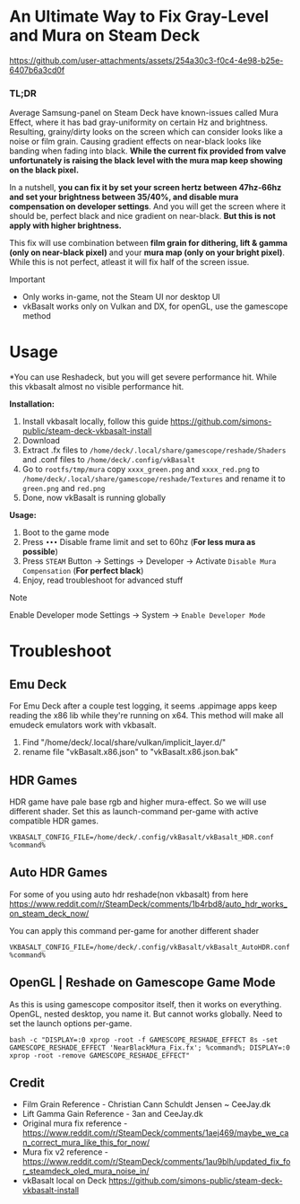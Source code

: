 # An Ultimate Way to Fix Gray-Level and Mura on Steam Deck
https://github.com/user-attachments/assets/254a30c3-f0c4-4e98-b25e-6407b6a3cd0f

### TL;DR

Average Samsung-panel on Steam Deck have known-issues called Mura Effect, where it has bad gray-uniformity on certain Hz and brightness. Resulting, grainy/dirty looks on the screen which can consider looks like a noise or film grain. Causing gradient effects on near-black looks like banding when fading into black. **While the current fix provided from valve unfortunately is raising the black level with the mura map keep showing on the black pixel.**

In a nutshell, **you can fix it by set your screen hertz between 47hz-66hz and set your brightness between 35/40%, and disable mura compensation on developer settings**. And you will get the screen where it should be, perfect black and nice gradient on near-black. **But this is not apply with higher brightness.**

This fix will use combination between **film grain for dithering, lift & gamma (only on near-black pixel)** and your **mura map (only on your bright pixel)**. While this is not perfect, atleast it will fix half of the screen issue.

> [!IMPORTANT]
> - Only works in-game, not the Steam UI nor desktop UI
> - vkBasalt works only on Vulkan and DX, for openGL, use the gamescope method

# Usage
*You can use Reshadeck, but you will get severe performance hit. While this vkbasalt almost no visible performance hit.

**Installation:**
1. Install vkbasalt locally, follow this guide https://github.com/simons-public/steam-deck-vkbasalt-install
2. Download
3. Extract .fx files to
   ``
   /home/deck/.local/share/gamescope/reshade/Shaders
   ``
   and .conf files to
   ``
   /home/deck/.config/vkBasalt
   ``
5. Go to ``rootfs/tmp/mura`` copy ``xxxx_green.png`` and ``xxxx_red.png`` to ``/home/deck/.local/share/gamescope/reshade/Textures`` and rename it to ``green.png`` and ``red.png``
6. Done, now vkBasalt is running globally

**Usage:**
1. Boot to the game mode
2. Press ``•••`` Disable frame limit and set to 60hz (**For less mura as possible**)
3. Press ``STEAM`` Button → Settings → Developer → Activate ``Disable Mura Compensation`` (**For perfect black**)
5. Enjoy, read troubleshoot for advanced stuff
> [!NOTE]
> Enable Developer mode Settings → System → ``Enable Developer Mode``

# Troubleshoot
## Emu Deck
For Emu Deck after a couple test logging, it seems .appimage apps keep reading the x86 lib while they're running on x64. This method will make all emudeck emulators work with vkbasalt.

1. Find "/home/deck/.local/share/vulkan/implicit_layer.d/"
2. rename file "vkBasalt.x86.json" to "vkBasalt.x86.json.bak"

## HDR Games
HDR game have pale base rgb and higher mura-effect. So we will use different shader.
Set this as launch-command per-game with active compatible HDR games.
```
VKBASALT_CONFIG_FILE=/home/deck/.config/vkBasalt/vkBasalt_HDR.conf %command%
```

## Auto HDR Games
For some of you using auto hdr reshade(non vkbasalt) from here https://www.reddit.com/r/SteamDeck/comments/1b4rbd8/auto_hdr_works_on_steam_deck_now/

You can apply this command per-game for another different shader
```
VKBASALT_CONFIG_FILE=/home/deck/.config/vkBasalt/vkBasalt_AutoHDR.conf %command%
```

## OpenGL | Reshade on Gamescope Game Mode
As this is using gamescope compositor itself, then it works on everything. OpenGL, nested desktop, you name it. But cannot works globally. Need to set the launch options per-game.
```
bash -c "DISPLAY=:0 xprop -root -f GAMESCOPE_RESHADE_EFFECT 8s -set GAMESCOPE_RESHADE_EFFECT 'NearBlackMura_Fix.fx'; %command%; DISPLAY=:0 xprop -root -remove GAMESCOPE_RESHADE_EFFECT"
```

## Credit
- Film Grain Reference - Christian Cann Schuldt Jensen ~ CeeJay.dk
- Lift Gamma Gain Reference - 3an and CeeJay.dk
- Original mura fix reference - https://www.reddit.com/r/SteamDeck/comments/1aej469/maybe_we_can_correct_mura_like_this_for_now/
- Mura fix v2 reference - https://www.reddit.com/r/SteamDeck/comments/1au9blh/updated_fix_for_steamdeck_oled_mura_noise_in/
- vkBasalt local on Deck https://github.com/simons-public/steam-deck-vkbasalt-install
